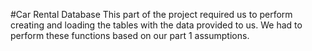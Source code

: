 #Car Rental Database
This part of the project required us to perform creating and loading the tables with the data provided to us. We had to perform these functions based on our part 1 assumptions.
